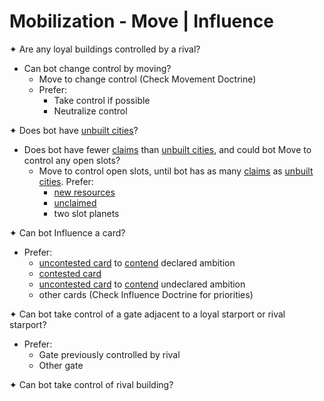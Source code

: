 # Mobilization - Move | Influence

✦ Are any loyal buildings controlled by a rival?

- Can bot change control by moving?
	- Move to change control (Check Movement Doctrine)
	- Prefer:
		- Take control if possible
		- Neutralize control

✦ Does bot have <ins>unbuilt cities</ins>?

- Does bot have fewer <ins>claims</ins> than <ins>unbuilt cities</ins>, and could bot Move to control any open slots?
	- Move to control open slots, until bot has as many <ins>claims</ins> as <ins>unbuilt cities</ins>. Prefer:
		- <ins>new resources</ins>
		- <ins>unclaimed</ins>
		- two slot planets

✦ Can bot Influence a card?

- Prefer:
	- <ins>uncontested card</ins> to <ins>contend</ins> declared ambition
	- <ins>contested card</ins>
	- <ins>uncontested card</ins> to <ins>contend</ins> undeclared ambition
	- other cards (Check Influence Doctrine for priorities)

✦ Can bot take control of a gate adjacent to a loyal starport or rival starport?

- Prefer:
	- Gate previously controlled by rival
	- Other gate

✦ Can bot take control of rival building?

<div class="pagebreak"> </div>
